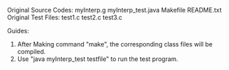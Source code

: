 Original Source Codes:
myInterp.g myInterp_test.java Makefile README.txt
Original Test Files:
test1.c test2.c test3.c

Guides:
1. After Making command "make", the corresponding class files will be compiled.
2. Use "java myInterp_test testfile" to run the test program.

